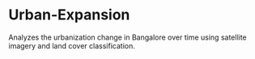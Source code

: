 # Urban-Expansion
Analyzes the urbanization change in Bangalore over time using satellite imagery and land cover classification.
